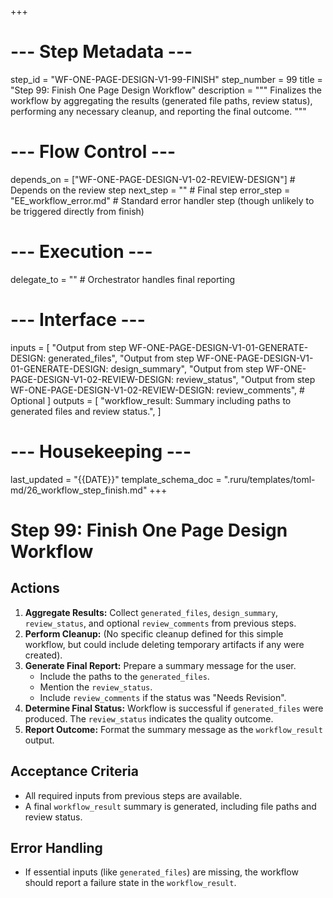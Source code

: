 +++
# --- Step Metadata ---
step_id = "WF-ONE-PAGE-DESIGN-V1-99-FINISH"
step_number = 99
title = "Step 99: Finish One Page Design Workflow"
description = """
Finalizes the workflow by aggregating the results (generated file paths, review status),
performing any necessary cleanup, and reporting the final outcome.
"""

# --- Flow Control ---
depends_on = ["WF-ONE-PAGE-DESIGN-V1-02-REVIEW-DESIGN"] # Depends on the review step
next_step = "" # Final step
error_step = "EE_workflow_error.md" # Standard error handler step (though unlikely to be triggered directly from finish)

# --- Execution ---
delegate_to = "" # Orchestrator handles final reporting

# --- Interface ---
inputs = [
    "Output from step WF-ONE-PAGE-DESIGN-V1-01-GENERATE-DESIGN: generated_files",
    "Output from step WF-ONE-PAGE-DESIGN-V1-01-GENERATE-DESIGN: design_summary",
    "Output from step WF-ONE-PAGE-DESIGN-V1-02-REVIEW-DESIGN: review_status",
    "Output from step WF-ONE-PAGE-DESIGN-V1-02-REVIEW-DESIGN: review_comments", # Optional
]
outputs = [
    "workflow_result: Summary including paths to generated files and review status.",
]

# --- Housekeeping ---
last_updated = "{{DATE}}"
template_schema_doc = ".ruru/templates/toml-md/26_workflow_step_finish.md"
+++

# Step 99: Finish One Page Design Workflow

## Actions

1.  **Aggregate Results:** Collect `generated_files`, `design_summary`, `review_status`, and optional `review_comments` from previous steps.
2.  **Perform Cleanup:** (No specific cleanup defined for this simple workflow, but could include deleting temporary artifacts if any were created).
3.  **Generate Final Report:** Prepare a summary message for the user.
    *   Include the paths to the `generated_files`.
    *   Mention the `review_status`.
    *   Include `review_comments` if the status was "Needs Revision".
4.  **Determine Final Status:** Workflow is successful if `generated_files` were produced. The `review_status` indicates the quality outcome.
5.  **Report Outcome:** Format the summary message as the `workflow_result` output.

## Acceptance Criteria

*   All required inputs from previous steps are available.
*   A final `workflow_result` summary is generated, including file paths and review status.

## Error Handling

*   If essential inputs (like `generated_files`) are missing, the workflow should report a failure state in the `workflow_result`.